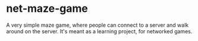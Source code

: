 # net-maze-game

A very simple maze game, where people can connect to a server and walk around on the server.  It's meant as a learning project, for networked games.
